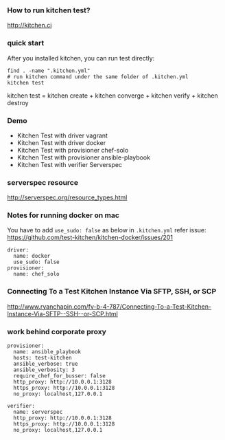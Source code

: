 ### How to run kitchen test?

http://kitchen.ci

### quick start

After you installed kitchen, you can run test directly:

    find . -name ".kitchen.yml"
    # run kitchen command under the same folder of .kitchen.yml 
    kitchen test

kitchen test = kitchen create + kitchen converge + kitchen verify + kitchen destroy

### Demo

* Kitchen Test with driver vagrant
* Kitchen Test with driver docker
* Kitchen Test with provisioner chef-solo
* Kitchen Test with provisioner ansible-playbook
* Kitchen Test with verifier Serverspec 

### serverspec resource

http://serverspec.org/resource_types.html

### Notes for running docker on mac

You have to add `use_sudo: false` as below in `.kitchen.yml`
refer issue: https://github.com/test-kitchen/kitchen-docker/issues/201
```
driver:
  name: docker
  use_sudo: false
provisioner:
  name: chef_solo
```

### Connecting To a Test Kitchen Instance Via SFTP, SSH, or SCP

http://www.ryanchapin.com/fv-b-4-787/Connecting-To-a-Test-Kitchen-Instance-Via-SFTP--SSH--or-SCP.html

### work behind corporate proxy

```
provisioner:
  name: ansible_playbook
  hosts: test-kitchen
  ansible_verbose: true
  ansible_verbosity: 3
  require_chef_for_busser: false
  http_proxy: http://10.0.0.1:3128
  https_proxy: http://10.0.0.1:3128
  no_proxy: localhost,127.0.0.1

verifier:
  name: serverspec
  http_proxy: http://10.0.0.1:3128
  https_proxy: http://10.0.0.1:3128
  no_proxy: localhost,127.0.0.1
  
```

